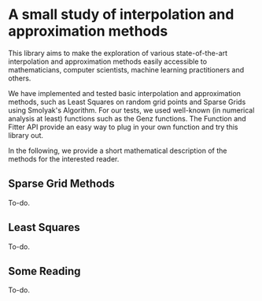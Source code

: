 # A small study of interpolation and approximation methods

This library aims to make the exploration of various state-of-the-art interpolation and approximation methods easily
accessible to mathematicians, computer scientists, machine learning practitioners and others.

We have implemented and tested basic interpolation and approximation methods, such as Least Squares on random grid
points and Sparse Grids using Smolyak's Algorithm. For our tests, we used well-known (in numerical analysis at least)
functions such as the Genz functions. The Function and Fitter API provide an easy way to plug in your own function and
try this library out.

In the following, we provide a short mathematical description of the methods for the interested reader.

## Sparse Grid Methods

To-do.

## Least Squares

To-do.

## Some Reading

To-do.
